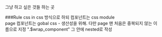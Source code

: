 그냥 하고 싶은 것들 하는 곳

###Rule
css in css 방식으로 하되 컴포넌트는 css module
<br/>page 컴포넌트는 gobal css - 생산성을 위해. 다만 page 맨 처음은 중복되지 않는 이름으로 지정 ".$wrap_component" 그 안에 nested로 작성
<br/><br/>

